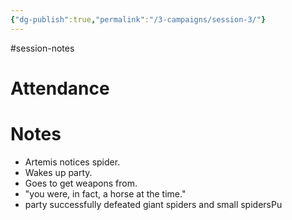 ```yaml
---
{"dg-publish":true,"permalink":"/3-campaigns/session-3/"}
---
```


#session-notes 
 

# Attendance


# Notes
- Artemis notices spider.
- Wakes up party. 
- Goes to get weapons from.
- "you were, in fact, a horse at the time."
- party successfully defeated giant spiders and small spidersPu